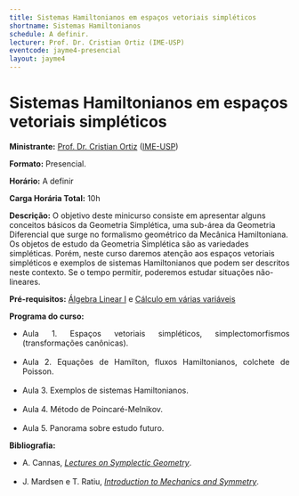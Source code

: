 ```yaml
---
title: Sistemas Hamiltonianos em espaços vetoriais simpléticos
shortname: Sistemas Hamiltonianos
schedule: A definir.
lecturer: Prof. Dr. Cristian Ortiz (IME-USP)
eventcode: jayme4-presencial
layout: jayme4
---
```


# Sistemas Hamiltonianos em espaços vetoriais simpléticos

**Ministrante:** [Prof. Dr. Cristian Ortiz](https://sites.google.com/view/cristian-ortiz) ([IME-USP](https://www.ime.usp.br/))

**Formato:** Presencial.

**Horário:** A definir

**Carga Horária Total:** 10h

**Descrição:** O objetivo deste minicurso consiste em apresentar alguns conceitos básicos da Geometria Simplética, uma sub-área da Geometria Diferencial que surge no formalismo geométrico da Mecânica Hamiltoniana. Os objetos de estudo da Geometria Simplética são as variedades simpléticas. Porém, neste curso daremos atenção aos espaços vetoriais simpléticos e exemplos de sistemas Hamiltonianos que podem ser descritos neste contexto. Se o tempo permitir, poderemos estudar situações não-lineares.

**Pré-requisitos:** [Álgebra Linear I](https://uspdigital.usp.br/jupiterweb/obterDisciplina?sgldis=MAT0122&verdis=2) e [Cálculo em várias variáveis](https://uspdigital.usp.br/jupiterweb/obterDisciplina?nomdis=&sgldis=MAT0216)

**Programa do curso:**

<div style="text-align: justify">
 <ul>
  <li>Aula 1. Espaços vetoriais simpléticos, simplectomorfismos (transformações canônicas).</li> <br>
  <li>Aula 2. Equações de Hamilton, fluxos Hamiltonianos, colchete de Poisson. </li> <br>
  <li>Aula 3. Exemplos de sistemas Hamiltonianos. </li> <br>
  <li>Aula 4. Método de Poincaré-Melnikov. </li> <br>
  <li>Aula 5. Panorama sobre estudo futuro. </li>
 </ul>
</div>

**Bibliografia:**

<div style="text-align: justify">
 <ul>
  <li>  A. Cannas, <a href="https://www.google.com/url?sa=t&rct=j&q=&esrc=s&source=web&cd=&cad=rja&uact=8&ved=2ahUKEwjJpuON0bf4AhURnpUCHVZnAk8QFnoECAUQAQ&url=https%3A%2F%2Fpeople.math.ethz.ch%2F~acannas%2FPapers%2Flsg.pdf&usg=AOvVaw3jW5-CXsOZPOho0TZI1uGj"><i>Lectures on Symplectic Geometry</i></a>.</li> <br>
    <li>  J. Mardsen e T. Ratiu, <a href="https://www.google.com/url?sa=t&rct=j&q=&esrc=s&source=web&cd=&cad=rja&uact=8&ved=2ahUKEwjHt87n0Lf4AhXDjJUCHRDfCv4QFnoECAMQAQ&url=https%3A%2F%2Fwww.fisica.net%2Fmecanicaclassica%2Fintroduction_to_mechanics_and_symmetry_by_jerrold_marsden.pdf&usg=AOvVaw22DQWXc4bHgl1z_H7ciWWU"><i>Introduction to Mechanics and Symmetry</i></a>.</li>
 </ul>
</div>
